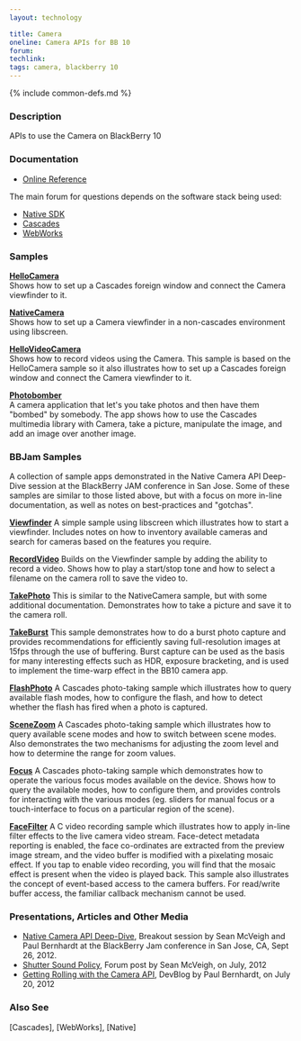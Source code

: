 ```yaml
---
layout: technology

title: Camera
oneline: Camera APIs for BB 10
forum:
techlink:
tags: camera, blackberry 10
---
```

{% include common-defs.md %}

### Description

APIs to use the Camera on BlackBerry 10

### Documentation

* [Online Reference](https://bdsc.webapps.blackberry.com/native/beta/reference/com.qnx.doc.camera.lib_ref/topic/overview.html)

The main forum for questions depends on the software stack being used:

* [Native SDK](http://supportforums.blackberry.com/t5/Native-Development/bd-p/native_sdk)
* [Cascades](http://supportforums.blackberry.com/t5/Cascades-Development/bd-p/Cascades)
* [WebWorks](http://supportforums.blackberry.com/t5/Web-and-WebWorks-Development/bd-p/browser_dev)

### Samples

**[HelloCamera](http://github.com/blackberry/Cascades-Community-Samples/tree/master/HelloCamera)**  
Shows how to set up a Cascades foreign window and connect the Camera viewfinder to it.

**[NativeCamera](http://github.com/blackberry/Cascades-Community-Samples/tree/master/NativeCamera)**  
Shows how to set up a Camera viewfinder in a non-cascades environment using libscreen.

**[HelloVideoCamera](https://github.com/blackberry/Cascades-Community-Samples/tree/master/HelloVideoCamera)**  
Shows how to record videos using the Camera.
This sample is based on the HelloCamera sample so it also illustrates how to set up a Cascades foreign window and connect the Camera viewfinder to it.

**[Photobomber](https://github.com/blackberry/Cascades-Samples/tree/master/photobomber)**  
A camera application that let's you take photos and then have them "bombed" by somebody.  The app shows how to use the
Cascades multimedia library with Camera, take a picture, manipulate the image, and add an image over another image.

### BBJam Samples
A collection of sample apps demonstrated in the Native Camera API Deep-Dive session at the BlackBerry JAM conference in San Jose.
Some of these samples are similar to those listed above, but with a focus on more in-line documentation, as well as notes on best-practices and "gotchas".

**[Viewfinder](https://github.com/blackberry/Presentations/tree/master/2012-BlackBerryJam-Americas/JAM15/Viewfinder)**
A simple sample using libscreen which illustrates how to start a viewfinder.  Includes notes on how to inventory available cameras and search for cameras based on the features you require.

**[RecordVideo](https://github.com/blackberry/Presentations/tree/master/2012-BlackBerryJam-Americas/JAM15/RecordVideo)**
Builds on the Viewfinder sample by adding the ability to record a video.  Shows how to play a start/stop tone and how to select a filename on the camera roll to save the video to.

**[TakePhoto](https://github.com/blackberry/Presentations/tree/master/2012-BlackBerryJam-Americas/JAM15/TakePhoto)**
This is similar to the NativeCamera sample, but with some additional documentation.  Demonstrates how to take a picture and save it to the camera roll.

**[TakeBurst](https://github.com/blackberry/Presentations/tree/master/2012-BlackBerryJam-Americas/JAM15/TakeBurst)**
This sample demonstrates how to do a burst photo capture and provides recommendations for efficiently saving full-resolution images at 15fps through the use of buffering.
Burst capture can be used as the basis for many interesting effects such as HDR, exposure bracketing, and is used to implement the time-warp effect in the BB10 camera app.

**[FlashPhoto](https://github.com/blackberry/Presentations/tree/master/2012-BlackBerryJam-Americas/JAM15/FlashPhoto)**
A Cascades photo-taking sample which illustrates how to query available flash modes, how to configure the flash, and how to detect whether the flash has fired when a photo is captured.

**[SceneZoom](https://github.com/blackberry/Presentations/tree/master/2012-BlackBerryJam-Americas/JAM15/SceneZoom)**
A Cascades photo-taking sample which illustrates how to query available scene modes and how to switch between scene modes.
Also demonstrates the two mechanisms for adjusting the zoom level and how to determine the range for zoom values.

**[Focus](https://github.com/blackberry/Presentations/tree/master/2012-BlackBerryJam-Americas/JAM15/Focus)**
A Cascades photo-taking sample which demonstrates how to operate the various focus modes available on the device.
Shows how to query the available modes, how to configure them, and provides controls for interacting with the various modes
(eg. sliders for manual focus or a touch-interface to focus on a particular region of the scene).

**[FaceFilter](https://github.com/blackberry/Presentations/tree/master/2012-BlackBerryJam-Americas/JAM15/FaceFilter)**
A C video recording sample which illustrates how to apply in-line filter effects to the live camera video stream.  Face-detect metadata reporting is enabled,
the face co-ordinates are extracted from the preview image stream, and the video buffer is modified with a pixelating mosaic effect.  If you tap to enable video recording,
you will find that the mosaic effect is present when the video is played back.  This sample also illustrates the concept of
event-based access to the camera buffers.  For read/write buffer access, the familiar callback mechanism cannot be used.

### Presentations, Articles and Other Media

* [Native Camera API Deep-Dive](http://hosting.desire2learncapture.com/RIM/1/watch/48.aspx), Breakout session by Sean McVeigh and Paul Bernhardt at the BlackBerry Jam conference in San Jose, CA, Sept 26, 2012.
* [Shutter Sound Policy](http://supportforums.blackberry.com/t5/Native-Development/Camera-shutter-sound/m-p/1808535#M5712),
Forum post by Sean McVeigh, on July, 2012
* [Getting Rolling with the Camera API](http://devblog.blackberry.com/2012/07/camera-api/), DevBlog by Paul Bernhardt, on July 20, 2012

### Also See
[Cascades], [WebWorks], [Native]
